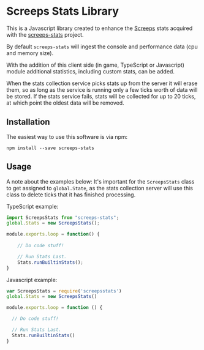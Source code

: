 # Screeps Stats Library

This is a Javascript library created to enhance the [Screeps](http://www.screeps.com) stats acquired with
the [screeps-stats](https://github.com/screepers/screeps-stats) project.

By default `screeps-stats` will ingest the console and performance data (cpu and memory size).

With the addition of this client side (in game, TypeScript or Javascript) module additional statistics, including
custom stats, can be added.

When the stats collection service picks stats up from the server it will erase them, so as long as the service
is running only a few ticks worth of data will be stored. If the stats service fails, stats will be collected
for up to 20 ticks, at which point the oldest data will be removed.



## Installation

The easiest way to use this software is via npm:
```
npm install --save screeps-stats
```

## Usage

A note about the examples below: It's important for the `ScreepsStats` class to get assigned to `global.State`, as the stats collection
server will use this class to delete ticks that it has finished processing.

TypeScript example:
```typescript
import ScreepsStats from "screeps-stats";
global.Stats = new ScreepsStats();

module.exports.loop = function() {
    
    // Do code stuff!

    // Run Stats Last.
    Stats.runBuiltinStats();
}
```

Javascript example:
```javascript
var ScreepsStats = require('screepsstats')
global.Stats = new ScreepsStats()

module.exports.loop = function () {

  // Do code stuff!

  // Run Stats Last.
  Stats.runBuiltinStats()
}
```